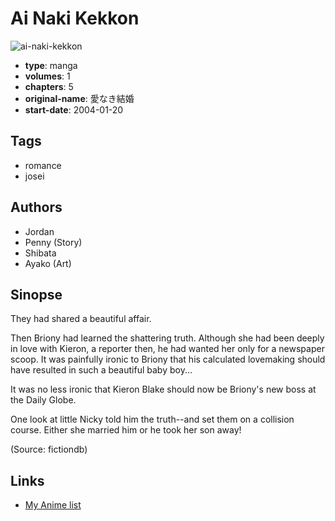 # Ai Naki Kekkon

![ai-naki-kekkon](https://cdn.myanimelist.net/images/manga/1/42551.jpg)

-   **type**: manga
-   **volumes**: 1
-   **chapters**: 5
-   **original-name**: 愛なき結婚
-   **start-date**: 2004-01-20

## Tags

-   romance
-   josei

## Authors

-   Jordan
-   Penny (Story)
-   Shibata
-   Ayako (Art)

## Sinopse

They had shared a beautiful affair.

Then Briony had learned the shattering truth. Although she had been deeply in love with Kieron, a reporter then, he had wanted her only for a newspaper scoop. It was painfully ironic to Briony that his calculated lovemaking should have resulted in such a beautiful baby boy...

It was no less ironic that Kieron Blake should now be Briony's new boss at the Daily Globe.

One look at little Nicky told him the truth--and set them on a collision course. Either she married him or he took her son away!

(Source: fictiondb)

## Links

-   [My Anime list](https://myanimelist.net/manga/26452/Ai_Naki_Kekkon)
